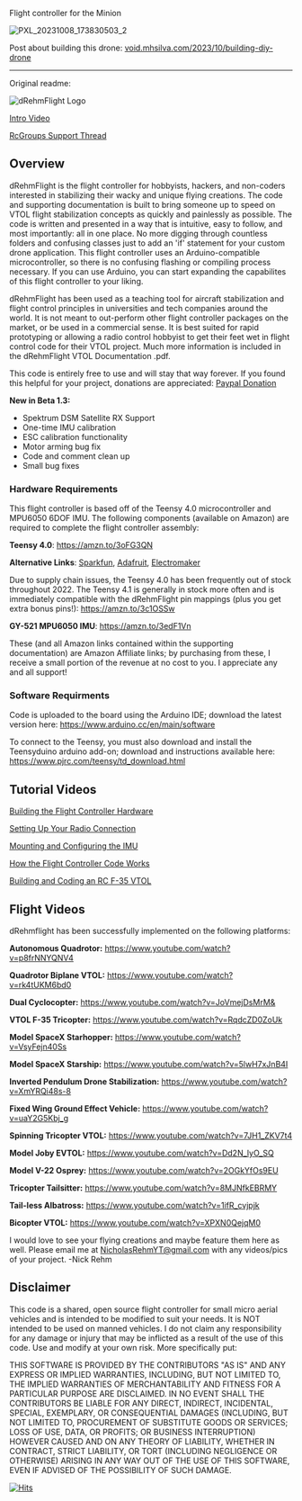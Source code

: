 Flight controller for the Minion

![PXL_20231008_173830503_2](https://github.com/hoffmannmatheus/dRehmFlight/assets/889815/f8b640a8-5007-4de6-b05f-a8e5355490d3)

Post about building this drone: [void.mhsilva.com/2023/10/building-diy-drone](https://void.mhsilva.com/2023/10/building-diy-drone.html) 

--- 
Original readme:

![dRehmFlight Logo](https://github.com/nickrehm/dRehmFlight/blob/master/dRehmFlight%20Logo.png)

[Intro Video](https://www.youtube.com/watch?v=tlD0C5CrWcA&lc=Ugx6m02xjHk8QH19vd94AaABAg)

[RcGroups Support Thread](https://www.rcgroups.com/forums/showthread.php?3706571-dRehmFlight-VTOL-Teensy-Flight-Controller-and-Stabilization)

## Overview

dRehmFlight is the flight controller for hobbyists, hackers, and non-coders interested in stabilizing their wacky and unique flying creations. The code and supporting documentation is built to bring someone up to speed on VTOL flight stabilization concepts as quickly and painlessly as possible. The code is written and presented in a way that is intuitive, easy to follow, and most importantly: all in one place. No more digging through countless folders and confusing classes just to add an 'if' statement for your custom drone application. This flight controller uses an Arduino-compatible microcontroller, so there is no confusing flashing or compiling process necessary. If you can use Arduino, you can start expanding the capabilites of this flight controller to your liking.

dRehmFlight has been used as a teaching tool for aircraft stabilization and flight control principles in universities and tech companies around the world. It is not meant to out-perform other flight controller packages on the market, or be used in a commercial sense. It is best suited for rapid prototyping or allowing a radio control hobbyist to get their feet wet in flight control code for their VTOL project. Much more information is included in the dRehmFlight VTOL Documentation .pdf.

This code is entirely free to use and will stay that way forever. If you found this helpful for your project, donations are appreciated: [Paypal Donation](https://www.paypal.me/NicholasRehm)

**New in Beta 1.3:**

- Spektrum DSM Satellite RX Support
- One-time IMU calibration
- ESC calibration functionality
- Motor arming bug fix
- Code and comment clean up
- Small bug fixes


### Hardware Requirements
This flight controller is based off of the Teensy 4.0 microcontroller and MPU6050 6DOF IMU. The following components (available on Amazon) are required to complete the flight controller assembly:


**Teensy 4.0**: https://amzn.to/3oFG3QN

**Alternative Links**: [Sparkfun](https://www.sparkfun.com/products/15583), [Adafruit](https://www.adafruit.com/product/4323), [Electromaker](https://www.electromaker.io/shop/product/teensy-40?gclid=Cj0KCQjwxIOXBhCrARIsAL1QFCYcZsU4tRXVgeqfOOJyg_zPV2MXTeJM2QwJ6zafMTsCb6MjWthk7r8aAn6hEALw_wcB)

Due to supply chain issues, the Teensy 4.0 has been frequently out of stock throughout 2022. The Teensy 4.1 is generally in stock more often and is immediately compatible with the dRehmFlight pin mappings (plus you get extra bonus pins!): https://amzn.to/3c1OSSw


**GY-521 MPU6050 IMU**: https://amzn.to/3edF1Vn

These (and all Amazon links contained within the supporting documentation) are Amazon Affiliate links; by purchasing from these, I receive a small portion of the revenue at no cost to you. I appreciate any and all support!

### Software Requirments
Code is uploaded to the board using the Arduino IDE; download the latest version here: https://www.arduino.cc/en/main/software

To connect to the Teensy, you must also download and install the Teensyduino arduino add-on; download and instructions available here: https://www.pjrc.com/teensy/td_download.html


## Tutorial Videos
[Building the Flight Controller Hardware](https://www.youtube.com/watch?v=EBXBEB-Xv7w&)

[Setting Up Your Radio Connection](https://www.youtube.com/watch?v=Wdc1o6eSsMo)

[Mounting and Configuring the IMU](https://www.youtube.com/watch?v=pi4PiBFPt70)

[How the Flight Controller Code Works](https://www.youtube.com/watch?v=_n5GBudUf5Q&lc=UgwvXX18w7FtJH1ClLl4AaABAg)

[Building and Coding an RC F-35 VTOL](https://www.youtube.com/watch?v=RqdcZD0ZoUk)

## Flight Videos
dRehmflight has been successfully implemented on the following platforms:

**Autonomous Quadrotor:** https://www.youtube.com/watch?v=p8frNNYQNV4

**Quadrotor Biplane VTOL:** https://www.youtube.com/watch?v=rk4tUKM6bd0

**Dual Cyclocopter:** https://www.youtube.com/watch?v=JoVmejDsMrM&

**VTOL F-35 Tricopter:** https://www.youtube.com/watch?v=RqdcZD0ZoUk

**Model SpaceX Starhopper:** https://www.youtube.com/watch?v=VsyFejn40Ss

**Model SpaceX Starship:** https://www.youtube.com/watch?v=5lwH7xJnB4I

**Inverted Pendulum Drone Stabilization:** https://www.youtube.com/watch?v=XmYRQi48s-8

**Fixed Wing Ground Effect Vehicle:** https://www.youtube.com/watch?v=uaY2G5Kbj_g

**Spinning Tricopter VTOL:** https://www.youtube.com/watch?v=7JH1_ZKV7t4

**Model Joby EVTOL:** https://www.youtube.com/watch?v=Dd2N_lyO_SQ

**Model V-22 Osprey:** https://www.youtube.com/watch?v=2OGkYfOs9EU

**Tricopter Tailsitter:** https://www.youtube.com/watch?v=8MJNfkEBRMY

**Tail-less Albatross:** https://www.youtube.com/watch?v=1ifR_cvjpjk

**Bicopter VTOL:** https://www.youtube.com/watch?v=XPXN0QejqM0


I would love to see your flying creations and maybe feature them here as well. Please email me at NicholasRehmYT@gmail.com with any videos/pics of your project. -Nick Rehm


## Disclaimer
This code is a shared, open source flight controller for small micro aerial vehicles and is intended to be modified to suit your needs. It is NOT intended to be used on manned vehicles. I do not claim any responsibility for any damage or injury that may be inflicted as a result of the use of this code. Use and modify at your own risk. More specifically put:

THIS SOFTWARE IS PROVIDED BY THE CONTRIBUTORS "AS IS" AND ANY EXPRESS OR IMPLIED WARRANTIES, INCLUDING, BUT NOT LIMITED TO, THE IMPLIED WARRANTIES OF MERCHANTABILITY AND FITNESS FOR A PARTICULAR PURPOSE ARE DISCLAIMED. IN NO EVENT SHALL THE CONTRIBUTORS BE LIABLE FOR ANY DIRECT, INDIRECT, INCIDENTAL, SPECIAL, EXEMPLARY, OR CONSEQUENTIAL DAMAGES (INCLUDING, BUT NOT LIMITED TO, PROCUREMENT OF SUBSTITUTE GOODS OR SERVICES; LOSS OF USE, DATA, OR PROFITS; OR BUSINESS INTERRUPTION) HOWEVER CAUSED AND ON ANY THEORY OF LIABILITY, WHETHER IN CONTRACT, STRICT LIABILITY, OR TORT (INCLUDING NEGLIGENCE OR OTHERWISE) ARISING IN ANY WAY OUT OF THE USE OF THIS SOFTWARE, EVEN IF ADVISED OF THE POSSIBILITY OF SUCH DAMAGE.

[![Hits](https://hits.seeyoufarm.com/api/count/incr/badge.svg?url=https%3A%2F%2Fgithub.com%2Fnickrehm%2FdRehmFlight&count_bg=%23E30F0F&title_bg=%23555555&icon=&icon_color=%23E7E7E7&title=hits&edge_flat=false)](https://hits.seeyoufarm.com)


